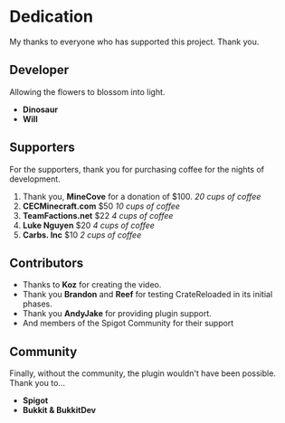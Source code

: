 # Dedication

My thanks to everyone who has supported this project. Thank you.

## Developer
Allowing the flowers to blossom into light.

* **Dinosaur**
* **Will**

## Supporters
For the supporters, thank you for purchasing coffee for the nights of development. 

1. Thank you, **MineCove** for a donation of $100. *20 cups of coffee*
2. **CECMinecraft.com** $50 *10 cups of coffee*
3. **TeamFactions.net** $22 *4 cups of coffee*
4. **Luke Nguyen** $20 *4 cups of coffee*
5. **Carbs. Inc** $10 *2 cups of coffee*

## Contributors
* Thanks to **Koz** for creating the video.
* Thank you **Brandon** and **Reef** for testing CrateReloaded in its initial phases.
* Thank you **AndyJake** for providing plugin support.
* And members of the Spigot Community for their support

## Community
Finally, without the community, the plugin wouldn't have been possible. Thank you to...

* **Spigot**
* **Bukkit & BukkitDev**
